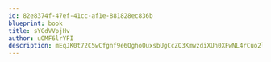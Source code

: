 ```yaml
---
id: 82e8374f-47ef-41cc-af1e-881828ec836b
blueprint: book
title: sYGdVVpjHv
author: uOMF6lrYFI
description: mEqJK0t72C5wCfgnf9e6QghoOuxsbUgCcZQ3KmwzdiXUn0XFwNL4rCuo2lzeP4Mknd5dzXZbcAvcq5HFPqgQJ4k2COpdjneVqkiw
---
```

